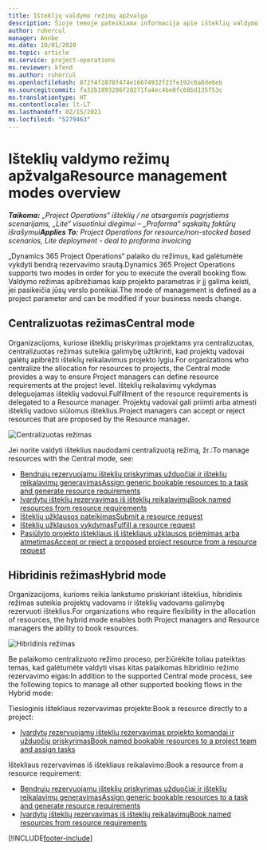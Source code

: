 ```yaml
---
title: Išteklių valdymo režimų apžvalga
description: Šioje temoje pateikiama informacija apie išteklių valdymo funkciją programoje „Dynamics 365 Project Operations“.
author: ruhercul
manager: Annbe
ms.date: 10/01/2020
ms.topic: article
ms.service: project-operations
ms.reviewer: kfend
ms.author: ruhercul
ms.openlocfilehash: 872f4f2878f474e16674932f23fe192c6a8de6eb
ms.sourcegitcommit: fa32b1893286f20271fa4ec4be8fc68bd135f53c
ms.translationtype: HT
ms.contentlocale: lt-LT
ms.lasthandoff: 02/15/2021
ms.locfileid: "5279463"
---
```

# <a name="resource-management-modes-overview"></a><span data-ttu-id="270c9-103">Išteklių valdymo režimų apžvalga</span><span class="sxs-lookup"><span data-stu-id="270c9-103">Resource management modes overview</span></span>

<span data-ttu-id="270c9-104">_**Taikoma:** „Project Operations“ išteklių / ne atsargomis pagrįstiems scenarijams, „Lite“ visuotiniui diegimui – „Proforma“ sąskaitų faktūrų išrašymui_</span><span class="sxs-lookup"><span data-stu-id="270c9-104">_**Applies To:** Project Operations for resource/non-stocked based scenarios, Lite deployment - deal to proforma invoicing_</span></span>


<span data-ttu-id="270c9-105">„Dynamics 365 Project Operations“ palaiko du režimus, kad galėtumėte vykdyti bendrą rezervavimo srautą.</span><span class="sxs-lookup"><span data-stu-id="270c9-105">Dynamics 365 Project Operations supports two modes in order for you to execute the overall booking flow.</span></span> <span data-ttu-id="270c9-106">Valdymo režimas apibrėžiamas kaip projekto parametras ir jį galima keisti, jei pasikeičia jūsų verslo poreikiai.</span><span class="sxs-lookup"><span data-stu-id="270c9-106">The mode of management is defined as a project parameter and can be modified if your business needs change.</span></span>    

## <a name="central-mode"></a><span data-ttu-id="270c9-107">Centralizuotas režimas</span><span class="sxs-lookup"><span data-stu-id="270c9-107">Central mode</span></span>
<span data-ttu-id="270c9-108">Organizacijoms, kuriose išteklių priskyrimas projektams yra centralizuotas, centralizuotas režimas suteikia galimybę užtikrinti, kad projektų vadovai galėtų apibrėžti išteklių reikalavimus projekto lygiu.</span><span class="sxs-lookup"><span data-stu-id="270c9-108">For organizations who centralize the allocation for resources to projects, the Central mode provides a way to ensure Project managers can define resource requirements at the project level.</span></span> <span data-ttu-id="270c9-109">Išteklių reikalavimų vykdymas deleguojamas išteklių vadovui.</span><span class="sxs-lookup"><span data-stu-id="270c9-109">Fulfillment of the resource requirements is delegated to a Resource manager.</span></span> <span data-ttu-id="270c9-110">Projektų vadovai gali priimti arba atmesti išteklių vadovo siūlomus išteklius.</span><span class="sxs-lookup"><span data-stu-id="270c9-110">Project managers can accept or reject resources that are proposed by the Resource manager.</span></span>

![Centralizuotas režimas](./media/resource-management-central.png)

<span data-ttu-id="270c9-112">Jei norite valdyti išteklius naudodami centralizuotą režimą, žr.:</span><span class="sxs-lookup"><span data-stu-id="270c9-112">To manage resources with the Central mode, see:</span></span>

- [<span data-ttu-id="270c9-113">Bendrųjų rezervuojamų išteklių priskyrimas užduočiai ir išteklių reikalavimų generavimas</span><span class="sxs-lookup"><span data-stu-id="270c9-113">Assign generic bookable resources to a task and generate resource requirements</span></span>](https://docs.microsoft.com/dynamics365/project-service/assign-generic-bookable-resource)
- [<span data-ttu-id="270c9-114">Įvardytų išteklių rezervavimas iš išteklių reikalavimų</span><span class="sxs-lookup"><span data-stu-id="270c9-114">Book named resources from resource requirements</span></span>](https://docs.microsoft.com/dynamics365/project-service/book-named-resource)
- [<span data-ttu-id="270c9-115">Išteklių užklausos pateikimas</span><span class="sxs-lookup"><span data-stu-id="270c9-115">Submit a resource request</span></span>](https://docs.microsoft.com/dynamics365/project-service/submit-resource-request)
- [<span data-ttu-id="270c9-116">Išteklių užklausos vykdymas</span><span class="sxs-lookup"><span data-stu-id="270c9-116">Fulfill a resource request</span></span>](https://docs.microsoft.com/dynamics365/project-service/resource-management-fulfill-requests)
- [<span data-ttu-id="270c9-117">Pasiūlyto projekto ištekliaus iš ištekliaus užklausos priėmimas arba atmetimas</span><span class="sxs-lookup"><span data-stu-id="270c9-117">Accept or reject a proposed project resource from a resource request</span></span>](https://docs.microsoft.com/dynamics365/project-service/accept-reject-proposed-resource)

## <a name="hybrid-mode"></a><span data-ttu-id="270c9-118">Hibridinis režimas</span><span class="sxs-lookup"><span data-stu-id="270c9-118">Hybrid mode</span></span>
<span data-ttu-id="270c9-119">Organizacijoms, kurioms reikia lankstumo priskiriant išteklius, hibridinis režimas suteikia projektų vadovams ir išteklių vadovams galimybę rezervuoti išteklius.</span><span class="sxs-lookup"><span data-stu-id="270c9-119">For organizations who require flexibility in the allocation of resources, the hybrid mode enables both Project managers and Resource managers the ability to book resources.</span></span>

![Hibridinis režimas](./media/resource-management-hybrid.png)

<span data-ttu-id="270c9-121">Be palaikomo centralizuoto režimo proceso, peržiūrėkite toliau pateiktas temas, kad galėtumėte valdyti visas kitas palaikomas hibridinio režimo rezervavimo eigas:</span><span class="sxs-lookup"><span data-stu-id="270c9-121">In addition to the supported Central mode process, see the following topics to manage all other supported booking flows in the Hybrid mode:</span></span>

<span data-ttu-id="270c9-122">Tiesioginis ištekliaus rezervavimas projekte:</span><span class="sxs-lookup"><span data-stu-id="270c9-122">Book a resource directly to a project:</span></span>
- [<span data-ttu-id="270c9-123">Įvardytų rezervuojamų išteklių rezervavimas projekto komandai ir užduočių priskyrimas</span><span class="sxs-lookup"><span data-stu-id="270c9-123">Book named bookable resources to a project team and assign tasks</span></span>](https://docs.microsoft.com/dynamics365/project-service/assign-named-bookable-resource)

<span data-ttu-id="270c9-124">Ištekliaus rezervavimas iš ištekliaus reikalavimo:</span><span class="sxs-lookup"><span data-stu-id="270c9-124">Book a resource from a resource requirement:</span></span>
- [<span data-ttu-id="270c9-125">Bendrųjų rezervuojamų išteklių priskyrimas užduočiai ir išteklių reikalavimų generavimas</span><span class="sxs-lookup"><span data-stu-id="270c9-125">Assign generic bookable resources to a task and generate resource requirements</span></span>](https://docs.microsoft.com/dynamics365/project-service/assign-generic-bookable-resource)
- [<span data-ttu-id="270c9-126">Įvardytų išteklių rezervavimas iš išteklių reikalavimų</span><span class="sxs-lookup"><span data-stu-id="270c9-126">Book named resources from resource requirements</span></span>](https://docs.microsoft.com/dynamics365/project-service/book-named-resource)


[!INCLUDE[footer-include](../includes/footer-banner.md)]